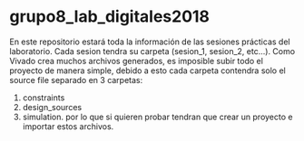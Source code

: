 # grupo8_lab_digitales2018
En este repositorio estará toda la información de las sesiones prácticas del laboratorio.
Cada sesion tendra su carpeta (sesion_1, sesion_2, etc...).
Como Vivado crea muchos archivos generados, es imposible subir todo el proyecto de manera simple, debido a esto cada carpeta contendra solo el source file separado en 3 carpetas:
1) constraints
2) design_sources
3) simulation.
por lo que si quieren probar tendran que crear un proyecto e importar estos archivos.
